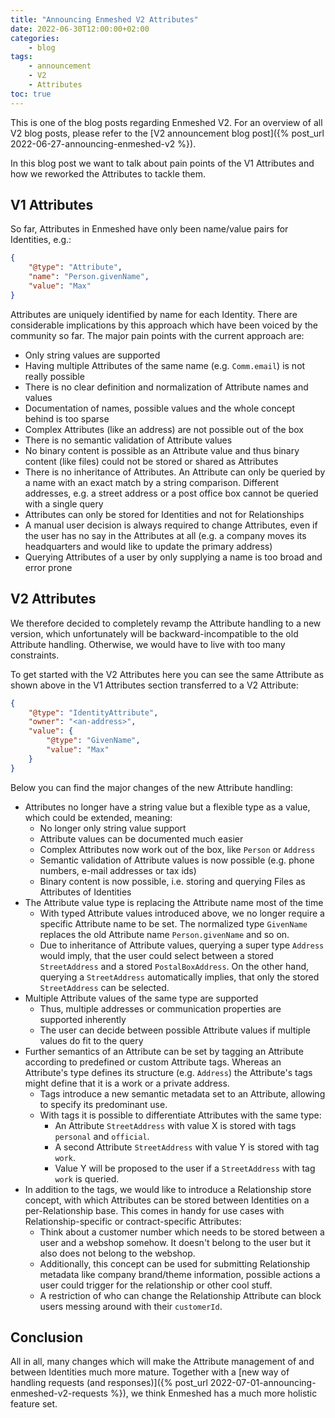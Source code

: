 ```yaml
---
title: "Announcing Enmeshed V2 Attributes"
date: 2022-06-30T12:00:00+02:00
categories:
    - blog
tags:
    - announcement
    - V2
    - Attributes
toc: true
---
```


This is one of the blog posts regarding Enmeshed V2. For an overview of all V2 blog posts, please refer to the [V2 announcement blog post]({% post_url 2022-06-27-announcing-enmeshed-v2 %}).

In this blog post we want to talk about pain points of the V1 Attributes and how we reworked the Attributes to tackle them.

## V1 Attributes

So far, Attributes in Enmeshed have only been name/value pairs for Identities, e.g.:

```json
{
    "@type": "Attribute",
    "name": "Person.givenName",
    "value": "Max"
}
```

Attributes are uniquely identified by name for each Identity. There are considerable implications by this approach which have been voiced by the community so far. The major pain points with the current approach are:

-   Only string values are supported
-   Having multiple Attributes of the same name (e.g. `Comm.email`) is not really possible
-   There is no clear definition and normalization of Attribute names and values
-   Documentation of names, possible values and the whole concept behind is too sparse
-   Complex Attributes (like an address) are not possible out of the box
-   There is no semantic validation of Attribute values
-   No binary content is possible as an Attribute value and thus binary content (like files) could not be stored or shared as Attributes
-   There is no inheritance of Attributes. An Attribute can only be queried by a name with an exact match by a string comparison. Different addresses, e.g. a street address or a post office box cannot be queried with a single query
-   Attributes can only be stored for Identities and not for Relationships
-   A manual user decision is always required to change Attributes, even if the user has no say in the Attributes at all (e.g. a company moves its headquarters and would like to update the primary address)
-   Querying Attributes of a user by only supplying a name is too broad and error prone

## V2 Attributes

We therefore decided to completely revamp the Attribute handling to a new version, which unfortunately will be backward-incompatible to the old Attribute handling. Otherwise, we would have to live with too many constraints.

To get started with the V2 Attributes here you can see the same Attribute as shown above in the V1 Attributes section transferred to a V2 Attribute:

```json
{
    "@type": "IdentityAttribute",
    "owner": "<an-address>",
    "value": {
        "@type": "GivenName",
        "value": "Max"
    }
}
```

Below you can find the major changes of the new Attribute handling:

-   Attributes no longer have a string value but a flexible type as a value, which could be extended, meaning:
    -   No longer only string value support
    -   Attribute values can be documented much easier
    -   Complex Attributes now work out of the box, like `Person` or `Address`
    -   Semantic validation of Attribute values is now possible (e.g. phone numbers, e-mail addresses or tax ids)
    -   Binary content is now possible, i.e. storing and querying Files as Attributes of Identities
-   The Attribute value type is replacing the Attribute name most of the time
    -   With typed Attribute values introduced above, we no longer require a specific Attribute name to be set. The normalized type `GivenName` replaces the old Attribute name `Person.givenName` and so on.
    -   Due to inheritance of Attribute values, querying a super type `Address` would imply, that the user could select between a stored `StreetAddress` and a stored `PostalBoxAddress`. On the other hand, querying a `StreetAddress` automatically implies, that only the stored `StreetAddress` can be selected.
-   Multiple Attribute values of the same type are supported
    -   Thus, multiple addresses or communication properties are supported inherently
    -   The user can decide between possible Attribute values if multiple values do fit to the query
-   Further semantics of an Attribute can be set by tagging an Attribute according to predefined or custom Attribute tags. Whereas an Attribute's type defines its structure (e.g. `Address`) the Attribute's tags might define that it is a work or a private address.
    -   Tags introduce a new semantic metadata set to an Attribute, allowing to specify its predominant use.
    -   With tags it is possible to differentiate Attributes with the same type:
        -   An Attribute `StreetAddress` with value X is stored with tags `personal` and `official`.
        -   A second Attribute `StreetAddress` with value Y is stored with tag `work`.
        -   Value Y will be proposed to the user if a `StreetAddress` with tag `work` is queried.
-   In addition to the tags, we would like to introduce a Relationship store concept, with which Attributes can be stored between Identities on a per-Relationship base. This comes in handy for use cases with Relationship-specific or contract-specific Attributes:
    -   Think about a customer number which needs to be stored between a user and a webshop somehow. It doesn't belong to the user but it also does not belong to the webshop.
    -   Additionally, this concept can be used for submitting Relationship metadata like company brand/theme information, possible actions a user could trigger for the relationship or other cool stuff.
    -   A restriction of who can change the Relationship Attribute can block users messing around with their `customerId`.

## Conclusion

All in all, many changes which will make the Attribute management of and between Identities much more mature. Together with a [new way of handling requests (and responses)]({% post_url 2022-07-01-announcing-enmeshed-v2-requests %}), we think Enmeshed has a much more holistic feature set.
